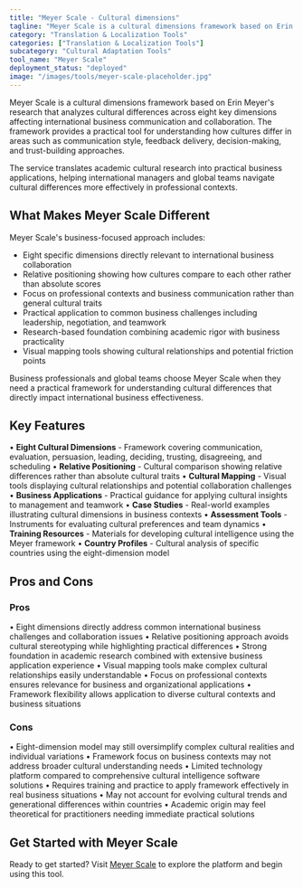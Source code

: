 ```yaml
---
title: "Meyer Scale - Cultural dimensions"
tagline: "Meyer Scale is a cultural dimensions framework based on Erin Meyer's research that analyzes cultural differences across eight key dimensions affecting international business communication and collaboration..."
category: "Translation & Localization Tools"
categories: ["Translation & Localization Tools"]
subcategory: "Cultural Adaptation Tools"
tool_name: "Meyer Scale"
deployment_status: "deployed"
image: "/images/tools/meyer-scale-placeholder.jpg"
---
```


Meyer Scale is a cultural dimensions framework based on Erin Meyer's research that analyzes cultural differences across eight key dimensions affecting international business communication and collaboration. The framework provides a practical tool for understanding how cultures differ in areas such as communication style, feedback delivery, decision-making, and trust-building approaches.

The service translates academic cultural research into practical business applications, helping international managers and global teams navigate cultural differences more effectively in professional contexts.

## What Makes Meyer Scale Different

Meyer Scale's business-focused approach includes:
- Eight specific dimensions directly relevant to international business collaboration
- Relative positioning showing how cultures compare to each other rather than absolute scores
- Focus on professional contexts and business communication rather than general cultural traits
- Practical application to common business challenges including leadership, negotiation, and teamwork
- Research-based foundation combining academic rigor with business practicality
- Visual mapping tools showing cultural relationships and potential friction points

Business professionals and global teams choose Meyer Scale when they need a practical framework for understanding cultural differences that directly impact international business effectiveness.

## Key Features

• **Eight Cultural Dimensions** - Framework covering communication, evaluation, persuasion, leading, deciding, trusting, disagreeing, and scheduling
• **Relative Positioning** - Cultural comparison showing relative differences rather than absolute cultural traits
• **Cultural Mapping** - Visual tools displaying cultural relationships and potential collaboration challenges
• **Business Applications** - Practical guidance for applying cultural insights to management and teamwork
• **Case Studies** - Real-world examples illustrating cultural dimensions in business contexts
• **Assessment Tools** - Instruments for evaluating cultural preferences and team dynamics
• **Training Resources** - Materials for developing cultural intelligence using the Meyer framework
• **Country Profiles** - Cultural analysis of specific countries using the eight-dimension model

## Pros and Cons

### Pros
• Eight dimensions directly address common international business challenges and collaboration issues
• Relative positioning approach avoids cultural stereotyping while highlighting practical differences
• Strong foundation in academic research combined with extensive business application experience
• Visual mapping tools make complex cultural relationships easily understandable
• Focus on professional contexts ensures relevance for business and organizational applications
• Framework flexibility allows application to diverse cultural contexts and business situations

### Cons
• Eight-dimension model may still oversimplify complex cultural realities and individual variations
• Framework focus on business contexts may not address broader cultural understanding needs
• Limited technology platform compared to comprehensive cultural intelligence software solutions
• Requires training and practice to apply framework effectively in real business situations
• May not account for evolving cultural trends and generational differences within countries
• Academic origin may feel theoretical for practitioners needing immediate practical solutions

## Get Started with Meyer Scale

Ready to get started? Visit [Meyer Scale](https://erinmeyer.com/tools/) to explore the platform and begin using this tool.